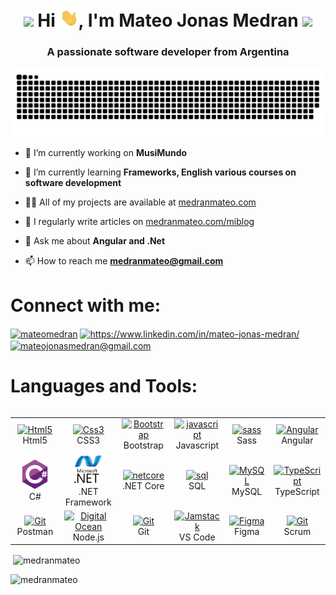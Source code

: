 
<h1 align="center"><img src="https://media.giphy.com/media/iY8CRBdQXODJSCERIr/giphy.gif" width="30px"> Hi <img src="https://raw.githubusercontent.com/ABSphreak/ABSphreak/master/gifs/Hi.gif" width="30px">, I'm Mateo Jonas Medran <img src="https://media.giphy.com/media/iY8CRBdQXODJSCERIr/giphy.gif" width="30px"> </h1>
<h3 align="center">A passionate software developer from Argentina</h3>


<div align="center">
  <a href="https://medranmateo.github.io/medranmateo/">
  <img  src="https://github.com/medranmateo/medranmateo/blob/main/resources/img/grid-snake.svg"
       alt="snake" /></a>
</div>


- 🔭 I’m currently working on **MusiMundo**

- 🌱 I’m currently learning **Frameworks, English various courses on software development**

- 👨‍💻 All of my projects are available at [medranmateo.com](medranmateo.com)

- 📝 I regularly write articles on [medranmateo.com/miblog](medranmateo.com/miblog)

- 💬 Ask me about **Angular and .Net**

- 📫 How to reach me **medranmateo@gmail.com**

<div align="left">
  <h1>Connect with me: </h1>
  <p align="left">
  <a href="https://twitter.com/mateomedran" target="blank"><img align="center" src="https://raw.githubusercontent.com/rahuldkjain/github-profile-readme-generator/master/src/images/icons/Social/twitter.svg" alt="mateomedran" height="30" width="40" /></a>
  <a href="https://linkedin.com/in/https://www.linkedin.com/in/mateo-jonas-medran/" target="blank"><img align="center" src="https://raw.githubusercontent.com/rahuldkjain/github-profile-readme-generator/master/src/images/icons/Social/linked-in-alt.svg" alt="https://www.linkedin.com/in/mateo-jonas-medran/" height="30" width="40" /></a>
  <a href="mailto:mateojonasmedran@gmail.com" target="blank"><img align="center" src="https://upload.wikimedia.org/wikipedia/commons/7/7e/Gmail_icon_%282020%29.svg" alt="mateojonasmedran@gmail.com
  " height="30" width="40" /></a>
  </p>
</div>

<h1 align="left">Languages and Tools: </h1>
<table align="left">
  <tr>
      <td align="center" width="96">
      <a href="#html5">
        <img src="https://upload.wikimedia.org/wikipedia/commons/6/61/HTML5_logo_and_wordmark.svg" width="48" height="48" alt="Html5" />
      </a>
      <br>Html5
    </td>
    <td align="center" width="96">
      <a href="#css3">
        <img src="https://upload.wikimedia.org/wikipedia/commons/thumb/6/62/CSS3_logo.svg/48px-CSS3_logo.svg.png" width="48" height="48" alt="Css3" />
      </a>
      <br>CSS3
    </td>
     <td align="center" width="96">
      <a href="#bootstrap">
        <img src="https://cdn.worldvectorlogo.com/logos/bootstrap-4.svg" width="48" height="48" alt="Bootstrap" />
      </a>
      <br>Bootstrap
    </td>
     <td align="center" width="96">
      <a href="#js">
        <img src="https://upload.wikimedia.org/wikipedia/commons/thumb/9/99/Unofficial_JavaScript_logo_2.svg/1024px-Unofficial_JavaScript_logo_2.svg.png" width="48" height="48" alt="javascript" />
      </a>
      <br>Javascript
    </td>
     <td align="center" width="96">
      <a href="#sass" >
        <img src="https://upload.wikimedia.org/wikipedia/commons/9/96/Sass_Logo_Color.svg" width="48" height="48" alt="sass" />
      </a>
      <br>Sass
    </td>
     <td align="center" width="96">
      <a href="#suhailkakar-tech">
        <img src="https://angular.io/assets/images/logos/angular/angular.svg" width="48" height="48" alt="Angular" />
      </a>
      <br>Angular
    </td>
  </tr>

  <tr>
     <td align="center" width="96">
      <a href="#csharp" >
        <img src="https://raw.githubusercontent.com/devicons/devicon/master/icons/csharp/csharp-original.svg" width="48" height="48" alt="csharp" />
      </a>
      <br>C#
    </td>
      <td align="center" width="96">
      <a href="#net">
        <img src="https://raw.githubusercontent.com/devicons/devicon/master/icons/dot-net/dot-net-original-wordmark.svg" width="48" height="48" alt="net" />
      </a>
      <br>.NET Framework
    </td>
      <td align="center" width="96">
        <a href="#netcore">
            <img src="https://upload.wikimedia.org/wikipedia/commons/e/ee/.NET_Core_Logo.svg" width="48" height="48"
                alt="netcore" />
        </a>
        <br>.NET Core
    </td>
     <td align="center" width="96">
        <a href="#sql">
            <img src="https://www.svgrepo.com/show/303229/microsoft-sql-server-logo.svg" width="48"
                height="48" alt="sql" />
        </a>
        <br>SQL
    </td>
     <td align="center" width="96">
      <a href="#MySQL">
        <img src="https://www.logo.wine/a/logo/MySQL/MySQL-Logo.wine.svg" width="48" height="48" alt="MySQL" />
      </a>
      <br>MySQL
    </td>
    <td align="center" width="96">
      <a href="#ts">
        <img src="https://upload.wikimedia.org/wikipedia/commons/thumb/4/4c/Typescript_logo_2020.svg/1200px-Typescript_logo_2020.svg.png" width="48" height="48" alt="TypeScript" />
      </a>
      <br>TypeScript
    </td>
  </tr>
   <tr>
      <td align="center" width="96">
      <a href="#postman" >
        <img src="https://www.vectorlogo.zone/logos/getpostman/getpostman-icon.svg" width="48" height="48" alt="Git" />
      </a>
      <br>Postman
    </td>
     <td align="center" width="96">
      <a href="#digitalocean">
        <img src="https://img.icons8.com/win10/600/FFFFFF/node-js.png" width="48" height="48" alt="Digital Ocean" />
      </a>
      <br>Node.js
    </td>
      <td align="center" width="96">
      <a href="#git" >
        <img src="https://upload.wikimedia.org/wikipedia/commons/thumb/3/3f/Git_icon.svg/1200px-Git_icon.svg.png" width="48" height="48" alt="Git" />
      </a>
      <br>Git
    </td>
      <td align="center"  width="96">
      <a href="#vscode">
        <img src="https://upload.wikimedia.org/wikipedia/commons/9/9a/Visual_Studio_Code_1.35_icon.svg" width="48" height="48" alt="Jamstack" />
      </a>
      <br>VS Code
    </td>
      <td align="center" width="96">
      <a href="#Figma">
        <img src="https://www.vectorlogo.zone/logos/figma/figma-icon.svg" width="48" height="48" alt="Figma" />
      </a>
      <br>Figma
    </td>
      <td align="center" width="96">
      <a href="#scrum" >
        <img src="https://www.scrum.org/themes/custom/scrumorg_v2/assets/images/logo-250.png" width="48" height="48" alt="Git" />
      </a>
      <br>Scrum 
    </td>
  </tr>
</table>


<p>&nbsp;<img align="center" src="https://github-readme-stats.vercel.app/api?username=medranmateo&show_icons=true&locale=en&title_color=02D752&icon_color=bb2acf&text_color=b3b3ff&bg_color=0,000000,130F40" alt="medranmateo" bg_color=#808080 /></p>


<p align="left"> <img src="https://komarev.com/ghpvc/?username=medranmateo&label=Profile%20views&color=0e75b6&style=flat" alt="medranmateo" /> </p>
